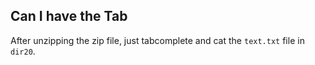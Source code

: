 
## Can I have the Tab

After unzipping the zip file, just tabcomplete and cat the `text.txt` file in `dir20`.